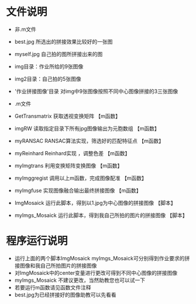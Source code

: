 # 文件说明
* 非.m文件
* best.jpg 所选出的拼接效果比较好的一张图
* myself.jpg  自己拍的图所拼接出来的图
* img目录：作业所给的9张图像
* img2目录：自己拍的5张图像
* '作业拼接图像'目录 对img中9张图像按照不同中心图像拼接的3三张图像

* .m文件
* GetTransmatrix  获取透视变换矩阵 【m函数】
* imgRW 读取指定目录下所有jpg图像输出为元胞数组 【m函数】
* myRANSAC RANSAC算法实现，筛选好的匹配特征点 【m函数】
* myReinhard Reinhard实现 ，调整色差 【m函数】
* myImgtrans 利用变换矩阵变换图像 【m函数】
* myImggregist 调用以上m函数，完成图像配准 【m函数】
* myImgfuse 实现图像融合输出最终拼接图像 【m函数】

* ImgMosaick 运行此脚本，得到以1.jpg为中心图像的拼接图像 【脚本】
* myImgs_Mosaick 运行此脚本，得到我自己所拍的图片的拼接图像 【脚本】

# 程序运行说明
* 运行上面的两个脚本ImgMosaick myImgs_Mosaick可分别得到作业要求的拼接图像和我自己所拍图片的拼接图像
* 对ImgMosaick中的center变量进行更改可得到不同中心图像的拼接图像
* myImgs_Mosaick 不建议更改，当然助教您也可以试一下
* 若要运行m函数请见函数文件注释
* best.jpg为已经拼接好的图像助教可以先看看
